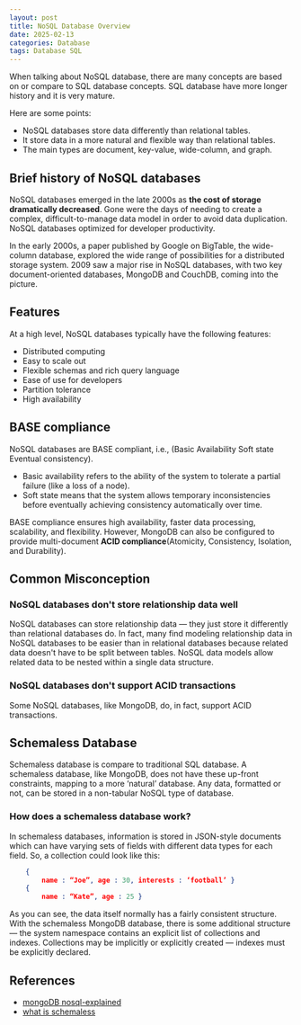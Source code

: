 ```yaml
---
layout: post
title: NoSQL Database Overview
date: 2025-02-13
categories: Database
tags: Database SQL 
---
```



When talking about NoSQL database, there are many concepts are based on or compare to SQL database concepts. SQL database have more longer history and it is very mature.

Here are some points: 
- NoSQL databases store data differently than relational tables.
- It store data in a more natural and flexible way than relational tables.
- The main types are document, key-value, wide-column, and graph.

## Brief history of NoSQL databases

NoSQL databases emerged in the late 2000s as **the cost of storage dramatically decreased**. Gone were the days of needing to create a complex, difficult-to-manage data model in order to avoid data duplication. NoSQL databases optimized for developer productivity.

In the early 2000s, a paper published by Google on BigTable, the wide-column database, explored the wide range of possibilities for a distributed storage system. 2009 saw a major rise in NoSQL databases, with two key document-oriented databases, MongoDB and CouchDB, coming into the picture.

## Features

At a high level, NoSQL databases typically have the following features:
- Distributed computing
- Easy to scale out
- Flexible schemas and rich query language
- Ease of use for developers
- Partition tolerance
- High availability

## BASE compliance

NoSQL databases are BASE compliant, i.e., (Basic Availability Soft state Eventual consistency). 
- Basic availability refers to the ability of the system to tolerate a partial failure (like a loss of a node). 
- Soft state means that the system allows temporary inconsistencies before eventually achieving consistency automatically over time. 

BASE compliance ensures high availability, faster data processing, scalability, and flexibility. However, MongoDB can also be configured to provide multi-document **ACID compliance**(Atomicity, Consistency, Isolation, and Durability).

## Common Misconception

### NoSQL databases don't store relationship data well 
NoSQL databases can store relationship data — they just store it differently than relational databases do.
In fact, many find modeling relationship data in NoSQL databases to be easier than in relational databases because related data doesn't have to be split between tables. NoSQL data models allow related data to be nested within a single data structure.

### NoSQL databases don't support ACID transactions
Some NoSQL databases, like MongoDB, do, in fact, support ACID transactions.

## Schemaless Database

Schemaless database is compare to traditional SQL database.
A schemaless database, like MongoDB, does not have these up-front constraints, mapping to a more ‘natural’ database. Any data, formatted or not, can be stored in a non-tabular NoSQL type of database.

### How does a schemaless database work?
In schemaless databases, information is stored in JSON-style documents which can have varying sets of fields with different data types for each field. So, a collection could look like this:
```json
    { 
        name : “Joe”, age : 30, interests : ‘football’ }
    { 
        name : “Kate”, age : 25 }
```  
As you can see, the data itself normally has a fairly consistent structure. With the schemaless MongoDB database, there is some additional structure — the system namespace contains an explicit list of collections and indexes. Collections may be implicitly or explicitly created — indexes must be explicitly declared.

## References

- [mongoDB nosql-explained](https://www.mongodb.com/nosql-explained) 
- [what is schemaless](https://www.mongodb.com/unstructured-data/schemaless)
